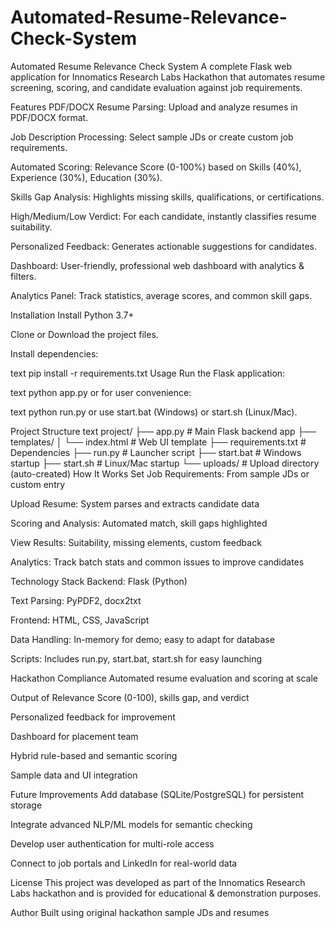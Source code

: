 # Automated-Resume-Relevance-Check-System

Automated Resume Relevance Check System
A complete Flask web application for Innomatics Research Labs Hackathon that automates resume screening, scoring, and candidate evaluation against job requirements.

Features
PDF/DOCX Resume Parsing: Upload and analyze resumes in PDF/DOCX format.

Job Description Processing: Select sample JDs or create custom job requirements.

Automated Scoring: Relevance Score (0-100%) based on Skills (40%), Experience (30%), Education (30%).

Skills Gap Analysis: Highlights missing skills, qualifications, or certifications.

High/Medium/Low Verdict: For each candidate, instantly classifies resume suitability.

Personalized Feedback: Generates actionable suggestions for candidates.

Dashboard: User-friendly, professional web dashboard with analytics & filters.

Analytics Panel: Track statistics, average scores, and common skill gaps.

Installation
Install Python 3.7+

Clone or Download the project files.

Install dependencies:

text
pip install -r requirements.txt
Usage
Run the Flask application:

text
python app.py
or for user convenience:

text
python run.py
or use start.bat (Windows) or start.sh (Linux/Mac).


Project Structure
text
project/
├── app.py                  # Main Flask backend app
├── templates/
│   └── index.html          # Web UI template
├── requirements.txt        # Dependencies
├── run.py                  # Launcher script
├── start.bat               # Windows startup
├── start.sh                # Linux/Mac startup
└── uploads/                # Upload directory (auto-created)
How It Works
Set Job Requirements: From sample JDs or custom entry

Upload Resume: System parses and extracts candidate data

Scoring and Analysis: Automated match, skill gaps highlighted

View Results: Suitability, missing elements, custom feedback

Analytics: Track batch stats and common issues to improve candidates

Technology Stack
Backend: Flask (Python)

Text Parsing: PyPDF2, docx2txt

Frontend: HTML, CSS, JavaScript

Data Handling: In-memory for demo; easy to adapt for database

Scripts: Includes run.py, start.bat, start.sh for easy launching

Hackathon Compliance
Automated resume evaluation and scoring at scale

Output of Relevance Score (0-100), skills gap, and verdict

Personalized feedback for improvement

Dashboard for placement team

Hybrid rule-based and semantic scoring

Sample data and UI integration

Future Improvements
Add database (SQLite/PostgreSQL) for persistent storage

Integrate advanced NLP/ML models for semantic checking

Develop user authentication for multi-role access

Connect to job portals and LinkedIn for real-world data

License
This project was developed as part of the Innomatics Research Labs hackathon and is provided for educational & demonstration purposes.

Author
Built using original hackathon sample JDs and resumes
